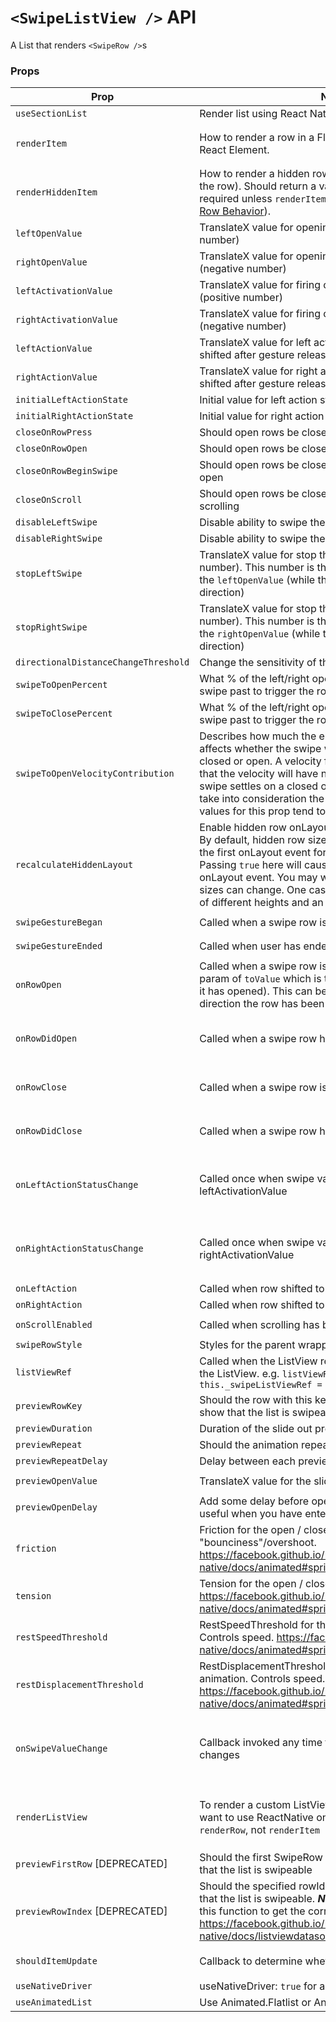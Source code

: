 # `<SwipeListView />` API

A List that renders `<SwipeRow />`s

### Props

| Prop                                 | Notes                                                                                                                                                                                                                                                                                                                                                                                                | Type     | Signature (func)                                                                                                  | Default                      |
| ------------------------------------ | ---------------------------------------------------------------------------------------------------------------------------------------------------------------------------------------------------------------------------------------------------------------------------------------------------------------------------------------------------------------------------------------------------- | -------- | ----------------------------------------------------------------------------------------------------------------- | ---------------------------- |
| `useSectionList`                     | Render list using React Native's `SectionList`                                                                                                                                                                                                                                                                                                                                                       | `bool`   |                                                                                                                   | `false`                      |
| `renderItem`                         | How to render a row in a FlatList. Should return a valid React Element.                                                                                                                                                                                                                                                                                                                              | `func`   | `{ rowData: any, rowMap: { string: SwipeRowRef } } : ReactElement`                                                |
| `renderHiddenItem`                   | How to render a hidden row in a FlatList (renders behind the row). Should return a valid React Element. This is required unless `renderItem` returns a `<SwipeRow>` (see [Per Row Behavior](https://github.com/jemise111/react-native-swipe-list-view/blob/master/docs/per-row-behavior.md)).                                                                                                        | `func`   | `{ rowData: any, rowMap: { string: SwipeRowRef } } : ReactElement`                                                |
| `leftOpenValue`                      | TranslateX value for opening the row to the left (positive number)                                                                                                                                                                                                                                                                                                                                   | `number` |                                                                                                                   | `0`                          |
| `rightOpenValue`                     | TranslateX value for opening the row to the right (negative number)                                                                                                                                                                                                                                                                                                                                  | `number` |                                                                                                                   | `0`                          |
| `leftActivationValue`                | TranslateX value for firing onLeftActionStatusChange (positive number)                                                                                                                                                                                                                                                                                                                               | `number` |                                                                                                                   |                              |
| `rightActivationValue`               | TranslateX value for firing onRightActionStatusChange (negative number)                                                                                                                                                                                                                                                                                                                              | `number` |                                                                                                                   |                              |
| `leftActionValue`                    | TranslateX value for left action to which the row will be shifted after gesture release                                                                                                                                                                                                                                                                                                              | `number` |                                                                                                                   |                              |
| `rightActionValue`                   | TranslateX value for right action to which the row will be shifted after gesture release                                                                                                                                                                                                                                                                                                             | `number` |                                                                                                                   |                              |
| `initialLeftActionState`             | Initial value for left action state (default is false)                                                                                                                                                                                                                                                                                                                                               | `bool`   |                                                                                                                   |                              |
| `initialRightActionState`            | Initial value for right action state (default is false)                                                                                                                                                                                                                                                                                                                                              | `bool`   |                                                                                                                   |                              |
| `closeOnRowPress`                    | Should open rows be closed when a row is pressed                                                                                                                                                                                                                                                                                                                                                     | `bool`   |                                                                                                                   | `true`                       |
| `closeOnRowOpen`                     | Should open rows be closed when another row is opened                                                                                                                                                                                                                                                                                                                                                | `bool`   |                                                                                                                   | `true`                       |
| `closeOnRowBeginSwipe`               | Should open rows be closed when a row begins to swipe open                                                                                                                                                                                                                                                                                                                                           | `bool`   |                                                                                                                   | `false`                      |
| `closeOnScroll`                      | Should open rows be closed when the listView begins scrolling                                                                                                                                                                                                                                                                                                                                        | `bool`   |                                                                                                                   | `true`                       |
| `disableLeftSwipe`                   | Disable ability to swipe the row left                                                                                                                                                                                                                                                                                                                                                                | `bool`   |                                                                                                                   | `false`                      |
| `disableRightSwipe`                  | Disable ability to swipe the row right                                                                                                                                                                                                                                                                                                                                                               | `bool`   |                                                                                                                   | `false`                      |
| `stopLeftSwipe`                      | TranslateX value for stop the row to the left (positive number). This number is the stop value corresponding to the `leftOpenValue` (while the row is swiping in the right direction)                                                                                                                                                                                                                | `number` |
| `stopRightSwipe`                     | TranslateX value for stop the row to the right (negative number). This number is the stop value corresponding to the `rightOpenValue` (while the row is swiping in the left direction)                                                                                                                                                                                                               | `number` |
| `directionalDistanceChangeThreshold` | Change the sensitivity of the row                                                                                                                                                                                                                                                                                                                                                                    | `number` |                                                                                                                   | `2`                          |
| `swipeToOpenPercent`                 | What % of the left/right openValue does the user need to swipe past to trigger the row opening.                                                                                                                                                                                                                                                                                                      | `number` |                                                                                                                   | `50`                         |
| `swipeToClosePercent`                | What % of the left/right openValue does the user need to swipe past to trigger the row closing.                                                                                                                                                                                                                                                                                                      | `number` |                                                                                                                   | `50`                         |
| `swipeToOpenVelocityContribution`    | Describes how much the ending velocity of the gesture affects whether the swipe will result in the item being closed or open. A velocity factor of 0 (the default) means that the velocity will have no bearing on whether the swipe settles on a closed or open position and it'll just take into consideration the swipeToOpenPercent. Ideal values for this prop tend to be between 5 and 15.     | `number` |                                                                                                                   | `0`                          |
| `recalculateHiddenLayout`            | Enable hidden row onLayout calculations to run always. By default, hidden row size calculations are only done on the first onLayout event for performance reasons. Passing ```true``` here will cause calculations to run on every onLayout event. You may want to do this if your rows' sizes can change. One case is a SwipeListView with rows of different heights and an options to delete rows. | `bool`   |                                                                                                                   | `false`                      |
| `swipeGestureBegan`                  | Called when a swipe row is animating swipe                                                                                                                                                                                                                                                                                                                                                           | `func`   | `{ rowKey: string } : void`                                                                                       |
| `swipeGestureEnded`                  | Called when user has ended their swipe gesture                                                                                                                                                                                                                                                                                                                                                       | `func`   | `{ rowKey: string } : void`
| `onRowOpen`                          | Called when a swipe row is animating open. This has a param of `toValue` which is the new X value the row (after it has opened). This can be used to calculate which direction the row has been swiped open.                                                                                                                                                                                         | `func`   | `{ rowKey: string, rowMap: { string: SwipeRowRef }, toValue: number } : void`                                     |
| `onRowDidOpen`                       | Called when a swipe row has animated open                                                                                                                                                                                                                                                                                                                                                            | `func`   | `{ rowKey: string, rowMap: { string: SwipeRowRef }, toValue: number } : void`                                     |
| `onRowClose`                         | Called when a swipe row is animating closed                                                                                                                                                                                                                                                                                                                                                          | `func`   | `{ rowKey: string, rowMap: { string: SwipeRowRef } } : void`                                                      |
| `onRowDidClose`                      | Called when a swipe row has animated closed                                                                                                                                                                                                                                                                                                                                                          | `func`   | `{ rowKey: string, rowMap: { string: SwipeRowRef } } : void`                                                      |
| `onLeftActionStatusChange`           | Called once when swipe value crosses the leftActivationValue                                                                                                                                                                                                                                                                                                                                         | `func`   | <code>{ data: { isActivated: boolean, value: number, key: string } } : void</code>                                |
| `onRightActionStatusChange`          | Called once when swipe value crosses the rightActivationValue                                                                                                                                                                                                                                                                                                                                        | `func`   | <code>{ data: { isActivated: boolean, value: number, key: string } } : void</code>                                |
| `onLeftAction`                       | Called when row shifted to leftActivationValue                                                                                                                                                                                                                                                                                                                                                       | `func`   | `{ } : void`                                                                                                      |
| `onRightAction`                      | Called when row shifted to rightActivationValue                                                                                                                                                                                                                                                                                                                                                      | `func`   | `{ } : void`                                                                                                      |
| `onScrollEnabled`                    | Called when scrolling has been enabled/disabled                                                                                                                                                                                                                                                                                                                                                      | `func`   | `{ isEnabled: bool } : void`                                                                                      |
| `swipeRowStyle`                      | Styles for the parent wrapper View of the SwipeRow                                                                                                                                                                                                                                                                                                                                                   | `object` |
| `listViewRef`                        | Called when the ListView ref is set and passes a ref to the ListView. e.g. `listViewRef={ ref => this._swipeListViewRef = ref }`                                                                                                                                                                                                                                                                     | `func`   | `{ ref: ListView | FlatList | SectionList } : void`                                                               |
| `previewRowKey`                      | Should the row with this key do a slide out preview to show that the list is swipeable                                                                                                                                                                                                                                                                                                               | `string` |
| `previewDuration`                    | Duration of the slide out preview animation                                                                                                                                                                                                                                                                                                                                                          | `number` |
| `previewRepeat`                      | Should the animation repeat                                                                                                                                                                                                                                                                                                                                                                          | `bool`   |                                                                                                                   | `false`                      |
| `previewRepeatDelay`                 | Delay between each preview repeat in milliseconds                                                                                                                                                                                                                                                                                                                                                    | `number` |                                                                                                                   | `1000`                       |
| `previewOpenValue`                   | TranslateX value for the slide out preview animation.                                                                                                                                                                                                                                                                                                                                                | `number` |                                                                                                                   | `0.5 * props.rightOpenValue` |
| `previewOpenDelay`                   | Add some delay before opening the preview row. Can be useful when you have enter animation.                                                                                                                                                                                                                                                                                                          | `number` |
| `friction`                           | Friction for the open / close animation. Controls "bounciness"/overshoot. https://facebook.github.io/react-native/docs/animated#spring                                                                                                                                                                                                                                                               | `number` |                                                                                                                   | `7`                          |
| `tension`                            | Tension for the open / close animation. Controls speed. https://facebook.github.io/react-native/docs/animated#spring                                                                                                                                                                                                                                                                                 | `number` |                                                                                                                   | `40`                         |
| `restSpeedThreshold`                 | RestSpeedThreshold for the open / close animation. Controls speed. https://facebook.github.io/react-native/docs/animated#spring                                                                                                                                                                                                                                                                      | `number` |                                                                                                                   | `0.001`                      |
| `restDisplacementThreshold`          | RestDisplacementThreshold for the open / close animation. Controls speed. https://facebook.github.io/react-native/docs/animated#spring                                                                                                                                                                                                                                                               | `number` |                                                                                                                   | `0.001`                      |
| `onSwipeValueChange`                 | Callback invoked any time the translateX value of a row changes                                                                                                                                                                                                                                                                                                                                      | `func`   | <code>{ swipeData: { key: string, value: number, direction: 'left' &#124; 'right', isOpen: bool } } : void</code> |
| `renderListView`                     | To render a custom ListView component, if you don't want to use ReactNative one. Note: This will call `renderRow`, not `renderItem`                                                                                                                                                                                                                                                                  | `func`   | `{ props, setRefCallback, onScrollCallback, renderItemCallback } : ReactElement (ListView)`                       |
| `previewFirstRow` [DEPRECATED]       | Should the first SwipeRow do a slide out preview to show that the list is swipeable                                                                                                                                                                                                                                                                                                                  | `bool`   |                                                                                                                   | `false`                      |
| `previewRowIndex` [DEPRECATED]       | Should the specified rowId do a slide out preview to show that the list is swipeable. ***Note***: This ID will be passed to this function to get the correct row index. https://facebook.github.io/react-native/docs/listviewdatasource.html#getrowidforflatindex                                                                                                                                    | `number` |
| `shouldItemUpdate`                   | Callback to determine whether component should update                                                                                                                                                                                                                                                                                                                                                | `func`   | `{ currentItem: any, newItem: any }`                                                                              |
| `useNativeDriver`                    | useNativeDriver: `true` for all animations                                                                                                                                                                                                                                                                                                                                                           | `bool`   | `true`                                                                                                            |
| `useAnimatedList`                    | Use Animated.Flatlist or Animated.Sectionlist                                                                                                                                                                                                                                                                                                                                                        | `bool`   | `false`                                                                                                           |
